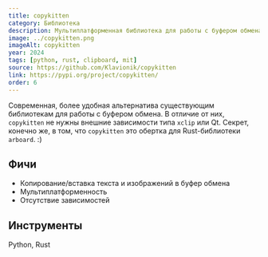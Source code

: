 ```yaml
---
title: copykitten
category: Библиотека
description: Мультиплатформенная библиотека для работы с буфером обмена без внешних зависимостей.
image: ../copykitten.png
imageAlt: copykitten
year: 2024
tags: [python, rust, clipboard, mit]
source: https://github.com/Klavionik/copykitten
link: https://pypi.org/project/copykitten/
order: 6
---
```


Современная, более удобная альтернатива существующим библиотекам для работы с буфером обмена. В отличие от них, 
`copykitten` не нужны внешние зависимости типа `xclip` или Qt. Секрет, конечно же, в том, что `copykitten` это 
обертка для Rust-библиотеки `arboard`. :)

## Фичи

- Копирование/вставка текста и изображений в буфер обмена
- Мультиплатформенность
- Отсутствие зависимостей

## Инструменты

Python, Rust
